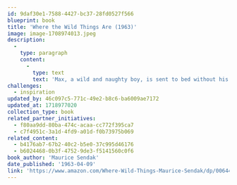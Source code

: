```yaml
---
id: 9daf30e1-7588-4427-bc37-28fd0527f566
blueprint: book
title: 'Where the Wild Things Are (1963)'
image: image-1708974013.jpeg
description:
  -
    type: paragraph
    content:
      -
        type: text
        text: 'Max, a wild and naughty boy, is sent to bed without his supper by his exhausted mother. In his room, he imagines sailing far away to a land of Wild Things. Instead of eating him, the Wild Things make Max their king.'
challenges:
  - inspiration
updated_by: 46c097c5-771c-49e2-b8c6-ba6009ae7172
updated_at: 1718977020
collection_type: book
related_partner_initiatives:
  - f80aa9dd-80ba-474c-acaa-cc772f395ca7
  - c7f4951c-3a1d-4fd9-a01d-f0b73975b069
related_content:
  - b4176ab7-67b2-40c2-b5e0-37c995d46176
  - b6024468-0b3f-4752-9de3-f5141560c0f6
book_author: 'Maurice Sendak'
date_published: '1963-04-09'
link: 'https://www.amazon.com/Where-Wild-Things-Maurice-Sendak/dp/0064431789'
---
```


